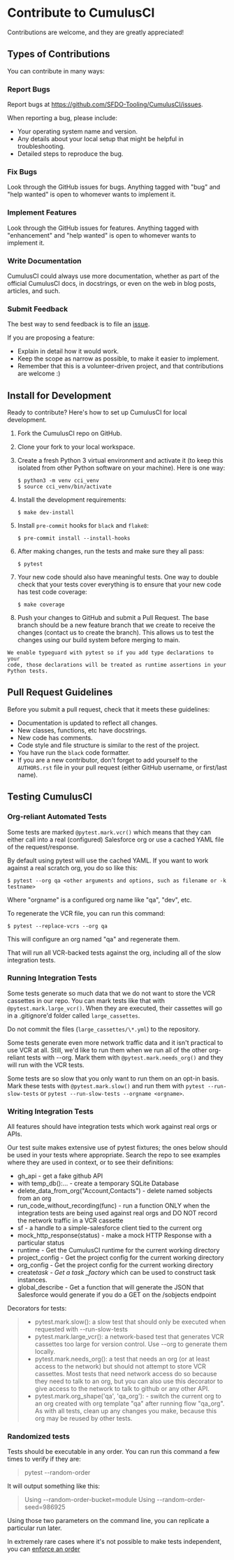 # Contribute to CumulusCI

Contributions are welcome, and they are greatly appreciated!

## Types of Contributions

You can contribute in many ways:

### Report Bugs

Report bugs at <https://github.com/SFDO-Tooling/CumulusCI/issues>.

When reporting a bug, please include:

-   Your operating system name and version.
-   Any details about your local setup that might be helpful in
    troubleshooting.
-   Detailed steps to reproduce the bug.

### Fix Bugs

Look through the GitHub issues for bugs. Anything tagged with \"bug\"
and \"help wanted\" is open to whomever wants to implement it.

### Implement Features

Look through the GitHub issues for features. Anything tagged with
\"enhancement\" and \"help wanted\" is open to whomever wants to
implement it.

### Write Documentation

CumulusCI could always use more documentation, whether as part of the
official CumulusCI docs, in docstrings, or even on the web in blog
posts, articles, and such.

### Submit Feedback

The best way to send feedback is to file an
[issue](https://github.com/SFDO-Tooling/CumulusCI/issues).

If you are proposing a feature:

-   Explain in detail how it would work.
-   Keep the scope as narrow as possible, to make it easier to
    implement.
-   Remember that this is a volunteer-driven project, and that
    contributions are welcome :)

## Install for Development

Ready to contribute? Here\'s how to set up CumulusCI for local
development.

1.  Fork the CumulusCI repo on GitHub.

2.  Clone your fork to your local workspace.

3.  Create a fresh Python 3 virtual environment and activate it (to keep
    this isolated from other Python software on your machine). Here is
    one way:

        $ python3 -m venv cci_venv
        $ source cci_venv/bin/activate

4.  Install the development requirements:

        $ make dev-install

5.  Install `pre-commit` hooks for `black` and `flake8`:

        $ pre-commit install --install-hooks

6.  After making changes, run the tests and make sure they all pass:

        $ pytest

7.  Your new code should also have meaningful tests. One way to double
    check that your tests cover everything is to ensure that your new
    code has test code coverage:

        $ make coverage

8.  Push your changes to GitHub and submit a Pull Request. The base
    branch should be a new feature branch that we create to receive the
    changes (contact us to create the branch). This allows us to test
    the changes using our build system before merging to main.

```{note}
We enable typeguard with pytest so if you add type declarations to your
code, those declarations will be treated as runtime assertions in your
Python tests.
```

## Pull Request Guidelines

Before you submit a pull request, check that it meets these guidelines:

-   Documentation is updated to reflect all changes.
-   New classes, functions, etc have docstrings.
-   New code has comments.
-   Code style and file structure is similar to the rest of the project.
-   You have run the `black` code formatter.
-   If you are a new contributor, don\'t forget to add yourself to the
    `AUTHORS.rst` file in your pull request (either GitHub username, or
    first/last name).

## Testing CumulusCI

### Org-reliant Automated Tests

Some tests are marked `@pytest.mark.vcr()` which means that they can
either call into a real (configured) Salesforce org or use a cached YAML
file of the request/response.

By default using pytest will use the cached YAML. If you want to work
against a real scratch org, you do so like this:

    $ pytest --org qa <other arguments and options, such as filename or -k testname>

Where \"orgname\" is a configured org name like \"qa\", \"dev\", etc.

To regenerate the VCR file, you can run this command:

    $ pytest --replace-vcrs --org qa

This will configure an org named \"qa\" and regenerate them.

That will run all VCR-backed tests against the org, including all of the
slow integration tests.

### Running Integration Tests

Some tests generate so much data that we do not want to store the VCR
cassettes in our repo. You can mark tests like that with
`@pytest.mark.large_vcr()`. When they are executed, their cassettes will
go in a .gitignore\'d folder called `large_cassettes`.

Do not commit the files (`large_cassettes/\*.yml`) to the repository.

Some tests generate even more network traffic data and it isn\'t
practical to use VCR at all. Still, we\'d like to run them when we run
all of the other org-reliant tests with \--org. Mark them with
`@pytest.mark.needs_org()` and they will run with the VCR tests.

Some tests are so slow that you only want to run them on an opt-in
basis. Mark these tests with `@pytest.mark.slow()` and run them with
`pytest --run-slow-tests` or
`pytest --run-slow-tests --orgname <orgname>`.

### Writing Integration Tests

All features should have integration tests which work against real orgs
or APIs.

Our test suite makes extensive use of pytest fixtures; the ones below
should be used in your tests where appropriate. Search the repo to see
examples where they are used in context, or to see their definitions:

-   gh_api - get a fake github API
-   with temp_db():\... - create a temporary SQLite Database
-   delete_data_from_org(\"Account,Contacts\") - delete named sobjects
    from an org
-   run_code_without_recording(func) - run a function ONLY when the
    integration tests are being used against real orgs and DO NOT record
    the network traffic in a VCR cassette
-   sf - a handle to a simple-salesforce client tied to the current org
-   mock_http_response(status) - make a mock HTTP Response with a
    particular status
-   runtime - Get the CumulusCI runtime for the current working
    directory
-   project_config - Get the project config for the current working
    directory
-   org_config - Get the project config for the current working
    directory
-   create*task - Get a task \_factory* which can be used to
    construct task instances.
-   global_describe - Get a function that will generate the JSON that
    Salesforce would generate if you do a GET on the /sobjects endpoint

Decorators for tests:

> -   pytest.mark.slow(): a slow test that should only be executed when
>     requested with \--run-slow-tests
> -   pytest.mark.large_vcr(): a network-based test that generates VCR
>     cassettes too large for version control. Use \--org to generate
>     them locally.
> -   pytest.mark.needs_org(): a test that needs an org (or at least
>     access to the network) but should not attempt to store VCR
>     cassettes. Most tests that need network access do so because they
>     need to talk to an org, but you can also use this decorator to
>     give access to the network to talk to github or any other API.
> -   pytest.mark.org_shape(\'qa\', \'qa_org\'): - switch the current
>     org to an org created with org template \"qa\" after running flow
>     \"qa_org\". As with all tests, clean up any changes you make,
>     because this org may be reused by other tests.

### Randomized tests

Tests should be executable in any order. You can run this command a few
times to verify if they are:

> pytest \--random-order

It will output something like this:

> Using \--random-order-bucket=module Using \--random-order-seed=986925

Using those two parameters on the command line, you can replicate a
particular run later.

In extremely rare cases where it\'s not possible to make tests
independent, you can [enforce an
order](https://pythonhosted.org/pytest-random-order/##disable-shuffling-in-module-or-class)
